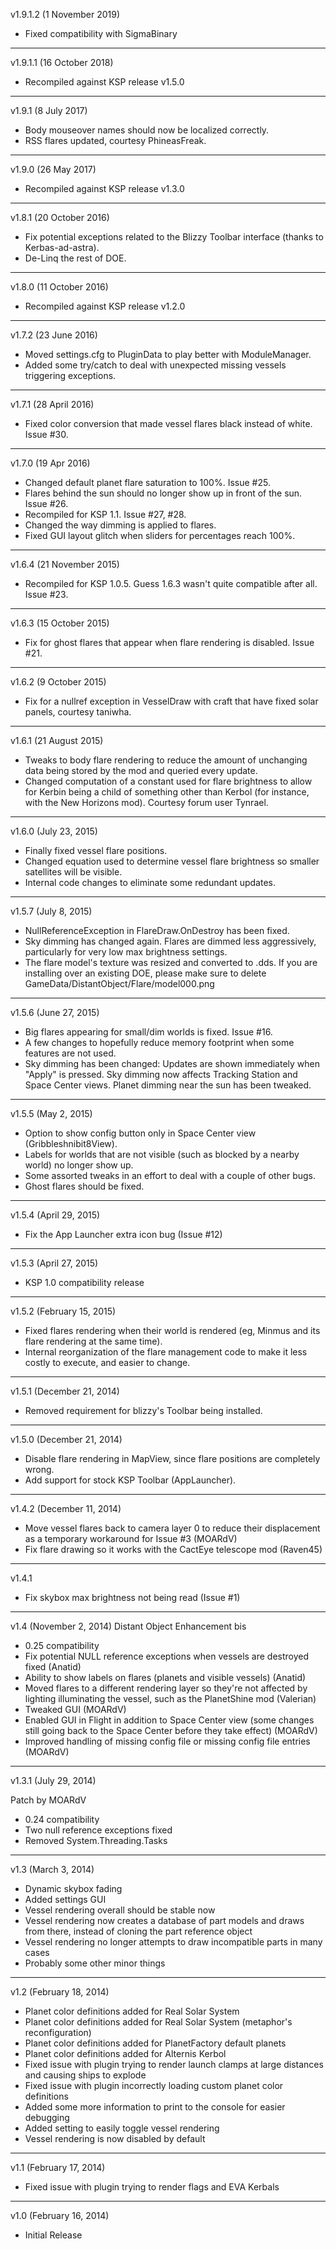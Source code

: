 v1.9.1.2 (1 November 2019)
- Fixed compatibility with SigmaBinary

---

v1.9.1.1 (16 October 2018)
- Recompiled against KSP release v1.5.0

---

v1.9.1 (8 July 2017)
- Body mouseover names should now be localized correctly.
- RSS flares updated, courtesy PhineasFreak.

---

v1.9.0 (26 May 2017)
- Recompiled against KSP release v1.3.0

---

v1.8.1 (20 October 2016)
- Fix potential exceptions related to the Blizzy Toolbar interface (thanks to Kerbas-ad-astra).
- De-Linq the rest of DOE.

---

v1.8.0 (11 October 2016)
- Recompiled against KSP release v1.2.0

---

v1.7.2 (23 June 2016)
- Moved settings.cfg to PluginData to play better with ModuleManager.
- Added some try/catch to deal with unexpected missing vessels triggering exceptions.

---

v1.7.1 (28 April 2016)
- Fixed color conversion that made vessel flares black instead of white.  Issue #30.

---

v1.7.0 (19 Apr 2016)
- Changed default planet flare saturation to 100%.  Issue #25.
- Flares behind the sun should no longer show up in front of the sun.  Issue #26.
- Recompiled for KSP 1.1.  Issue #27, #28.
- Changed the way dimming is applied to flares.
- Fixed GUI layout glitch when sliders for percentages reach 100%.

---

v1.6.4 (21 November 2015)
- Recompiled for KSP 1.0.5.  Guess 1.6.3 wasn't quite compatible after all.  Issue #23.

---

v1.6.3 (15 October 2015)
- Fix for ghost flares that appear when flare rendering is disabled.  Issue #21.

---

v1.6.2 (9 October 2015)
- Fix for a nullref exception in VesselDraw with craft that have fixed solar panels, courtesy taniwha.

---

v1.6.1 (21 August 2015)
- Tweaks to body flare rendering to reduce the amount of unchanging data being stored by the mod and queried every update.
- Changed computation of a constant used for flare brightness to allow for Kerbin being a child of something other than Kerbol (for instance, with the New Horizons mod).  Courtesy forum user Tynrael.

---

v1.6.0 (July 23, 2015)
- Finally fixed vessel flare positions.
- Changed equation used to determine vessel flare brightness so smaller satellites will be visible.
- Internal code changes to eliminate some redundant updates.

---

v1.5.7 (July 8, 2015)
- NullReferenceException in FlareDraw.OnDestroy has been fixed.
- Sky dimming has changed again.  Flares are dimmed less aggressively, particularly for very low max brightness settings.
- The flare model's texture was resized and converted to .dds.  If you are installing over an existing DOE, please make sure to delete GameData/DistantObject/Flare/model000.png

---

v1.5.6 (June 27, 2015)
- Big flares appearing for small/dim worlds is fixed.  Issue #16.
- A few changes to hopefully reduce memory footprint when some features are not used.
- Sky dimming has been changed: Updates are shown immediately when "Apply" is pressed. Sky dimming now affects Tracking Station and Space Center views.  Planet dimming near the sun has been tweaked.

---

v1.5.5 (May 2, 2015)
- Option to show config button only in Space Center view (Gribbleshnibit8View).
- Labels for worlds that are not visible (such as blocked by a nearby world) no longer show up.
- Some assorted tweaks in an effort to deal with a couple of other bugs.
- Ghost flares should be fixed.

---

v1.5.4 (April 29, 2015)
- Fix the App Launcher extra icon bug (Issue #12)

---

v1.5.3 (April 27, 2015)
- KSP 1.0 compatibility release

---

v1.5.2 (February 15, 2015)
- Fixed flares rendering when their world is rendered (eg, Minmus and its flare rendering at the same time).
- Internal reorganization of the flare management code to make it less costly to execute, and easier to change.

---

v1.5.1 (December 21, 2014)
- Removed requirement for blizzy's Toolbar being installed.

---

v1.5.0 (December 21, 2014)
- Disable flare rendering in MapView, since flare positions are completely wrong.
- Add support for stock KSP Toolbar (AppLauncher).

---

v1.4.2 (December 11, 2014)
- Move vessel flares back to camera layer 0 to reduce their displacement as a temporary workaround for Issue #3 (MOARdV)
- Fix flare drawing so it works with the CactEye telescope mod (Raven45)

---

v1.4.1
- Fix skybox max brightness not being read (Issue #1)

----

v1.4 (November 2, 2014) Distant Object Enhancement bis

- 0.25 compatibility
- Fix potential NULL reference exceptions when vessels are destroyed fixed (Anatid)
- Ability to show labels on flares (planets and visible vessels) (Anatid)
- Moved flares to a different rendering layer so they're not affected by lighting illuminating the vessel, such as the PlanetShine mod (Valerian)
- Tweaked GUI (MOARdV)
- Enabled GUI in Flight in addition to Space Center view (some changes still going back to the Space Center before they take effect) (MOARdV)
- Improved handling of missing config file or missing config file entries (MOARdV)


----

v1.3.1 (July 29, 2014)

Patch by MOARdV

- 0.24 compatibility
- Two null reference exceptions fixed
- Removed System.Threading.Tasks

----

v1.3 (March 3, 2014)

- Dynamic skybox fading
- Added settings GUI
- Vessel rendering overall should be stable now
- Vessel rendering now creates a database of part models and draws from there, instead of cloning the part reference object
- Vessel rendering no longer attempts to draw incompatible parts in many cases
- Probably some other minor things

----

v1.2 (February 18, 2014)

- Planet color definitions added for Real Solar System
- Planet color definitions added for Real Solar System (metaphor's reconfiguration)
- Planet color definitions added for PlanetFactory default planets
- Planet color definitions added for Alternis Kerbol
- Fixed issue with plugin trying to render launch clamps at large distances and causing ships to explode
- Fixed issue with plugin incorrectly loading custom planet color definitions
- Added some more information to print to the console for easier debugging
- Added setting to easily toggle vessel rendering
- Vessel rendering is now disabled by default

----

v1.1 (February 17, 2014)

- Fixed issue with plugin trying to render flags and EVA Kerbals

----

v1.0 (February 16, 2014)

- Initial Release
